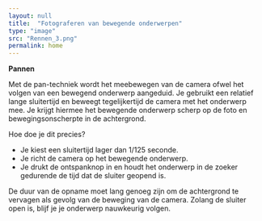 ```yaml
---
layout: null
title:  "Fotograferen van bewegende onderwerpen"
type: "image"
src: "Rennen_3.png"
permalink: home
---
```


**Pannen**

Met de pan-techniek wordt het meebewegen van de camera ofwel het volgen van een bewegend onderwerp aangeduid. Je gebruikt een relatief lange sluitertijd en beweegt tegelijkertijd de camera met het onderwerp mee. Je krijgt hiermee het bewegende onderwerp scherp op de foto en bewegingsonscherpte in de achtergrond.


Hoe doe je dit precies?

* Je kiest een sluitertijd lager dan 1/125 seconde.
* Je richt de camera op het bewegende onderwerp.
* Je drukt de ontspanknop in en houdt het onderwerp in de zoeker  gedurende de tijd dat de sluiter geopend is.


De duur van de opname moet lang genoeg zijn om de achtergrond te vervagen als gevolg van de beweging van de camera. Zolang de sluiter open is, blijf je je onderwerp nauwkeurig volgen.